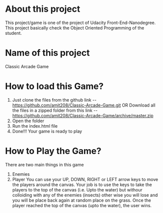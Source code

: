 # About this project
This project/game is one of the project of Udacity Front-End-Nanodegree. This project basically check the Object Oriented Programming of the student.

# Name of this project
Classic Arcade Game

# How to load this Game?
1. Just clone the files from the github link -- https://github.com/amit208/Classic-Arcade-Game.git
    OR
Download all the files in a zipped folder from this link -- https://github.com/amit208/Classic-Arcade-Game/archive/master.zip
2. Open the folder
3. Run the index.html file
4. Done!!! Your game is ready to play

# How to Play the Game?
There are two main things in this game
1. Enemies
2. Player
You can use your UP, DOWN, RIGHT or LEFT arrow keys to move the players around the canvas.
Your job is to use the keys to take the players to the top of the canvas (i.e. Upto the water) but withour colloiding with any of the enemies (insects) other wise you will lose and you will be place back again at random place on the grass.
Once the player reached the top of the canvas (upto the water), the user wins.